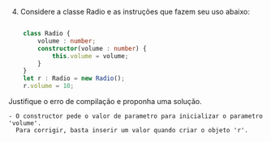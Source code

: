 4. Considere a classe Radio e as instruções que fazem seu uso abaixo:

```typescript 

    class Radio {
        volume : number;
        constructor(volume : number) {
            this.volume = volume;
        }
    }
    let r : Radio = new Radio();
    r.volume = 10;

```

   Justifique o erro de compilação e proponha uma solução.

    - O constructor pede o valor de parametro para inicializar o parametro 'volume'.
      Para corrigir, basta inserir um valor quando criar o objeto 'r'.